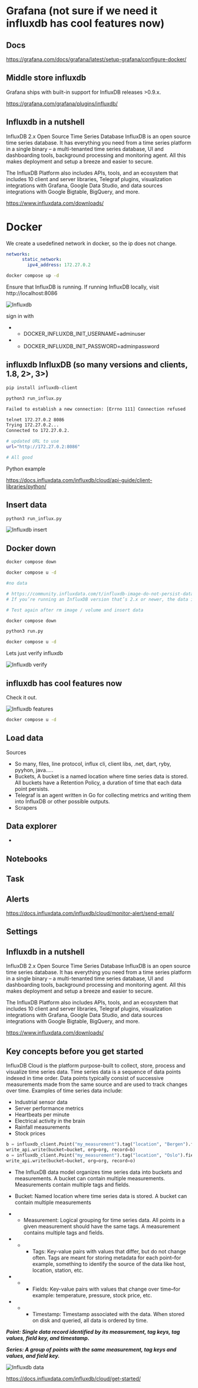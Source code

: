 # Grafana (not sure if we need it influxdb has cool features now)

## Docs

https://grafana.com/docs/grafana/latest/setup-grafana/configure-docker/


## Middle store influxdb

Grafana ships with built-in support for InfluxDB releases >0.9.x.

https://grafana.com/grafana/plugins/influxdb/

## Influxdb in a nutshell

InfluxDB 2.x Open Source Time Series Database
InfluxDB is an open source time series database. It has everything you need from a time series platform in a single binary – a multi-tenanted time series database, UI and dashboarding tools, background processing and monitoring agent. All this makes deployment and setup a breeze and easier to secure.

The InfluxDB Platform also includes APIs, tools, and an ecosystem that includes 10 client and server libraries, Telegraf plugins, visualization integrations with Grafana, Google Data Studio, and data sources integrations with Google Bigtable, BigQuery, and more.

https://www.influxdata.com/downloads/

# Docker

We create a usedefined network in docker, so the ip does not change.

```yml
networks:
      static_network:
        ipv4_address: 172.27.0.2
```

```bash
docker compose up -d
```

Ensure that InfluxDB is running. If running InfluxDB locally, visit http://localhost:8086


![Influxdb](https://github.com/spawnmarvel/learning-docker/blob/main/prod-ish/influxdb_py/images/influxdb.jpg)

sign in with
* - DOCKER_INFLUXDB_INIT_USERNAME=adminuser
* - DOCKER_INFLUXDB_INIT_PASSWORD=adminpassword

## influxdb InfluxDB (so many versions and clients, 1.8, 2>, 3>)

```bash
pip install influxdb-client

python3 run_influx.py

Failed to establish a new connection: [Errno 111] Connection refused

telnet 172.27.0.2 8086
Trying 172.27.0.2...
Connected to 172.27.0.2.

# updated URL to use
url="http://172.27.0.2:8086"

# All good
```

Python example

https://docs.influxdata.com/influxdb/cloud/api-guide/client-libraries/python/

## Insert data

```bash
python3 run_influx.py

```

![Influxdb insert](https://github.com/spawnmarvel/learning-docker/blob/main/prod-ish/influxdb_py/images/influxdb_insert.jpg)



## Docker down

```bash
docker compose down

docker compose u -d

#no data

# https://community.influxdata.com/t/influxdb-image-do-not-persist-data-in-docker-volume-docker-compose-stack/31193
# If you’re running an InfluxDB version that’s 2.x or newer, the data is stored in /var/lib/influxdb2. If you’re using this version, modify your volume mapping like this: - vol_influxdb:/var/lib/influxdb2

# Test again after rm image / volume and insert data

docker compose down

python3 run.py

docker compose u -d
```

Lets just verify influxdb

![Influxdb verify](https://github.com/spawnmarvel/learning-docker/blob/main/prod-ish/influxdb_py/images/verify_influx.jpg)


## influxdb has cool features now

Check it out.

![Influxdb features](https://github.com/spawnmarvel/learning-docker/blob/main/prod-ish/influxdb_py/images/influxdb_features.jpg)

```bash
docker compose u -d

```

## Load data

Sources
* So many, files, line protocol, influx cli, client libs, .net, dart, ryby, pyyhon, java.....
* Buckets, A bucket is a named location where time series data is stored. All buckets have a Retention Policy, a duration of time that each data point persists.
* Telegraf is an agent written in Go for collecting metrics and writing them into InfluxDB or other possible outputs.
* Scrapers

## Data explorer

* 

## Notebooks

## Task

## Alerts

https://docs.influxdata.com/influxdb/cloud/monitor-alert/send-email/

## Settings

## Influxdb in a nutshell

InfluxDB 2.x Open Source Time Series Database
InfluxDB is an open source time series database. It has everything you need from a time series platform in a single binary – a multi-tenanted time series database, UI and dashboarding tools, background processing and monitoring agent. All this makes deployment and setup a breeze and easier to secure.

The InfluxDB Platform also includes APIs, tools, and an ecosystem that includes 10 client and server libraries, Telegraf plugins, visualization integrations with Grafana, Google Data Studio, and data sources integrations with Google Bigtable, BigQuery, and more.

https://www.influxdata.com/downloads/

## Key concepts before you get started

InfluxDB Cloud is the platform purpose-built to collect, store, process and visualize time series data. Time series data is a sequence of data points indexed in time order. Data points typically consist of successive measurements made from the same source and are used to track changes over time. Examples of time series data include:

* Industrial sensor data
* Server performance metrics
* Heartbeats per minute
* Electrical activity in the brain
* Rainfall measurements
* Stock prices

```py
b = influxdb_client.Point("my_measurement").tag("location", "Bergen").field("temperature", ran1)
write_api.write(bucket=bucket, org=org, record=b)
o = influxdb_client.Point("my_measurement").tag("location", "Oslo").field("temperature", (ran1+5))
write_api.write(bucket=bucket, org=org, record=o)
```

* The InfluxDB data model organizes time series data into buckets and measurements. A bucket can contain multiple measurements. Measurements contain multiple tags and fields.

* Bucket: Named location where time series data is stored. A bucket can contain multiple measurements
* * Measurement: Logical grouping for time series data. All points in a given measurement should have the same tags. A measurement contains multiple tags and fields.
* * * Tags: Key-value pairs with values that differ, but do not change often. Tags are meant for storing metadata for each point–for example, something to identify the source of the data like host, location, station, etc.
* * * Fields: Key-value pairs with values that change over time–for example: temperature, pressure, stock price, etc.
* * * Timestamp: Timestamp associated with the data. When stored on disk and queried, all data is ordered by time.


***Point: Single data record identified by its measurement, tag keys, tag values, field key, and timestamp.***

***Series: A group of points with the same measurement, tag keys and values, and field key.***


![Influxdb data](https://github.com/spawnmarvel/learning-docker/blob/main/prod-ish/influxdb_py/images/influxdb_data.jpg)

https://docs.influxdata.com/influxdb/cloud/get-started/










